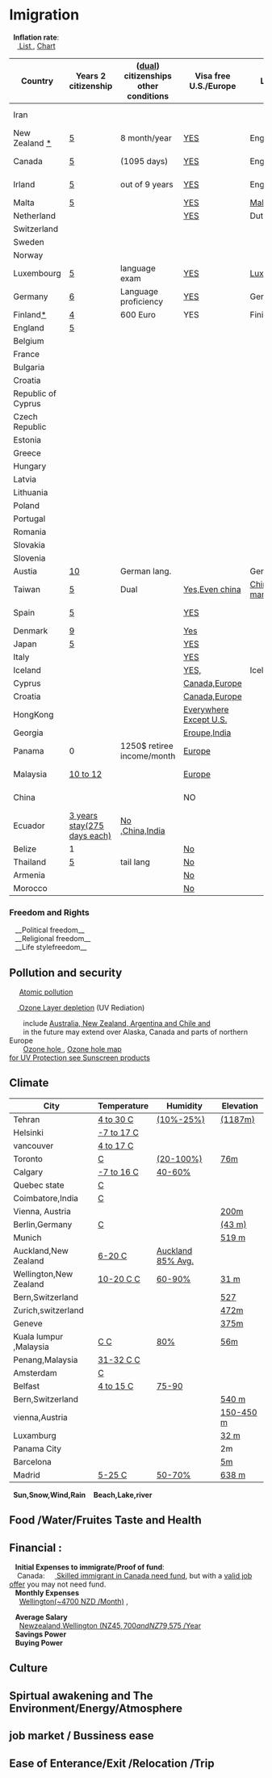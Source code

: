 <h1>Imigration </h1>

&nbsp;&nbsp;__Inflation rate__:<br>
&nbsp;&nbsp;&nbsp;&nbsp;<a href="https://www.google.com/search?q=countries+inflation+rate&ie=utf-8&oe=utf-8&client=firefox-b-ab">
List	</a>   , <a href="https://tradingeconomics.com/country-list/inflation-rate">Chart</a> <br>

|Country|Years 2 citizenship|(<a href="https://www.google.com/search?num=100&ei=9rJlW429KIvNjgTr16qYCA&q=dual++citizenship&oq=dual++citizenship">dual</a>) citizenships other conditions| Visa free U.S./Europe   |  Language |Currency/US$|GDP|Exports|
|-------|---------|-------------|---------------------|-----------|----|-----|-----|
|Iran  |||||<a href="https://www.xe.com/currencycharts/?from=IRR&to=USD&view=10Y">Rial</a>(0.00001)|<a href="https://tradingeconomics.com/iran/gdp">400 billion$</a>|Oil|
|New Zealand  <a href="https://www.immigration.govt.nz/new-zealand-visas/options/live-permanently">* </a> | <a href="https://www.govt.nz/browse/nz-passports-and-citizenship/nz-citizenship/requirements-for-nz-citizenship/presence-requirements/">5 </a>|8 month/year|<a href="https://en.wikipedia.org/wiki/Visa_requirements_for_New_Zealand_citizens">YES</a>|English|<a href="https://www.xe.com/currencycharts/?from=NZD&to=USD&view=1D">NZ Dollar</a>(0.67)|<a href="https://www.google.com/search?num=100&ei=gullW_34OMnD6QS2xa74CA&q=new+zealand+gdp&oq=New++gdp">$185 B</a>|<a href="https://globaledge.msu.edu/countries/new-zealand/tradestats">Diary,Food,wood</a>|
|Canada |<a href="https://www.canada.ca/en/immigration-refugees-citizenship/services/canadian-citizenship/become-canadian-citizen/eligibility.html">5</a>|(1095 days)|<a href="https://en.wikipedia.org/wiki/Visa_requirements_for_Canadian_citizens">YES</a>|English,french|<a href="https://xe.com/currencycharts/?from=CAD&to=USD&view=5Y">CA Dollar</a>(0.75)|  <a href="https://www.google.com/search?q=canada+gdp&oq=canada+gdp">$1.53 trillion</a>| Enery,wood,Mineral|
|Irland |<a href="http://www.citizensinformation.ie/en/moving_country/irish_citizenship/becoming_an_irish_citizen_through_naturalisation.html">5</a>|out of 9 years</a>|<a href="https://en.wikipedia.org/wiki/Visa_requirements_for_Irish_citizens">YES</a>|English|<a href="https://www.xe.com/currencycharts/?from=IEP&to=USD&view=10Y">Irish pound</a>(1.5)||
|Malta|<a href="https://integration.gov.mt/en/ResidenceAndVisas/Pages/Citizenship.aspx">5</a>||<a href="https://en.wikipedia.org/wiki/Visa_requirements_for_Maltese_citizens">YES</a>|<a href="https://en.wikipedia.org/wiki/Languages_of_Malta">Maltese,English</a>|Euro|
|Netherland|||<a href="https://en.wikipedia.org/wiki/Visa_requirements_for_Dutch_citizens">YES</a>|Dutch,English||
|Switzerland|||||
|Sweden|||||
|Norway|||||
|Luxembourg |<a href="https://en.wikipedia.org/wiki/Luxembourgish_nationality_law">5</a> |language exam |<a href="https://en.wikipedia.org/wiki/Visa_requirements_for_Luxembourgish_citizens">YES</a>|<a href="https://en.wikipedia.org/wiki/Languages_of_Luxembourg">Luxembourgish</a>|<a href="https://www.xe.com/currencycharts/?from=LUF&to=USD&view=5Y">LUF</a>(0.28)||
|Germany | <a href="http://www.germany-visa.org/german-citizenship/">6</a> |Language proficiency|<a href="https://en.wikipedia.org/wiki/Visa_requirements_for_German_citizens">YES</a>|German|<a href="https://www.xe.com/currencycharts/?from=DEM&to=USD&view=5Y">DE Mark</a>(0.6)||
|Finland<a href="https://en.wikipedia.org/wiki/Visa_requirements_for_Finnish_citizens">*</a>|<a href="https://migri.fi/en/permanent-residence-permit">4 </a>|600 Euro|YES|Finish,Swedish|<a href="https://www.xe.com/currencycharts/?from=FIM&to=USD&view=5Y">FI Marka</a>(0.2)||
|England |<a href="https://iasservices.org.uk/indefinite-leave-to-remain/apply-for-indefinite-leave-to-remain/">5</a> ||||
Belgium|||||
France|||||
Bulgaria|||||
Croatia|||||
Republic of Cyprus|||||
Czech Republic|||||
Estonia|||||
Greece|||||
Hungary|||||
Latvia|||||
Lithuania|||||
Poland|||||
Portugal|||||
Romania|||||
Slovakia|||||
Slovenia|||||
|Austia|<a href="https://www.migration.gv.at/en/living-and-working-in-austria/integration-and-citizenship/citizenship/">10</a>|German lang.||German,English||
|Taiwan|<a href="https://en.wikipedia.org/wiki/Nationality_law_of_Taiwan">5 </a>|Dual|<a href="https://en.wikipedia.org/wiki/Visa_requirements_for_Taiwanese_citizens">Yes,Even china</a>|<a href="https://en.wikipedia.org/wiki/Languages_of_Taiwan">Chines manderin</a>||
|Spain |<a href="https://www.expatica.com/new/es/moving/citizenship/spain-citizenship-107634/">5</a>||<a href="https://en.wikipedia.org/wiki/Visa_requirements_for_Spanish_citizens">YES</a>||<a href="https://www.xe.com/currencycharts/?from=ESP&to=USD&view=10Y">ES Peseta</a>(0.007)||
|Denmark|<a href="https://www.justlanded.com/english/Denmark/Denmark-Guide/Visas-Permits/Citizenship">9 </a>||<a href="https://en.wikipedia.org/wiki/Visa_requirements_for_Danish_citizens">Yes</a>|||
|Japan |<a href="https://www.wikihow.com/Become-a-Japanese-Citizen">5</a>||<a href="https://en.wikipedia.org/wiki/Visa_requirements_for_Japanese_citizens">YES</a>|||
|Italy|||<a href="https://en.wikipedia.org/wiki/Visa_requirements_for_Italian_citizens">YES</a>|||
|Iceland|||<a href="https://en.wikipedia.org/wiki/Visa_requirements_for_Icelandic_citizens">YES,</a>|Icelandic||
|Cyprus|||<a href="https://en.wikipedia.org/wiki/Visa_requirements_for_Cypriot_citizens">Canada,Europe|||
|Croatia|||<a href="https://en.wikipedia.org/wiki/Visa_requirements_for_Croatian_citizens">Canada,Europe</a>|||
|HongKong|||<a href="https://en.wikipedia.org/wiki/Visa_requirements_for_Chinese_citizens_of_Hong_Kong">Everywhere Except U.S.</a>|||
|Georgia|||<a href="https://en.wikipedia.org/wiki/Visa_requirements_for_Georgian_citizens">Eroupe,India</a>|||
|Panama |0|1250$ retiree income/month|<a href="https://en.wikipedia.org/wiki/Visa_requirements_for_Panamanian_citizens">Europe</a>||US$| $44 B|<a href="https://en.wikipedia.org/wiki/Economy_of_Panama">Antibitics,Fuel</a>|
|Malaysia |<a href="https://www.justlanded.com/english/Malaysia/Malaysia-Guide/Visas-Permits/Malaysian-citizenship">10 to 12</a>||<a href="https://en.wikipedia.org/wiki/Visa_requirements_for_Malaysian_citizens">Europe</a>||<a href="https://www.xe.com/currencycharts/?from=MYR&to=USD&view=10Y">MY Ringit</a>(0.25)||
|China |||NO||<a href="https://www.xe.com/currencycharts/?from=USD&to=CNY&view=10Y">CN Yuan</a>(0.13)||
|Ecuador|<a href="https://translate.googleusercontent.com/translate_c?depth=1&rurl=translate.google.com&sl=auto&sp=nmt4&tl=en&u=https://www.cancilleria.gob.ec/obtencion-de-nacionalidad-ecuatoriana-mediante-carta-de-naturalizacion/&xid=17259,15700021,15700124,15700149,15700168,15700186,15700191,15700201,15700208&usg=ALkJrhguEYp7mmJGyyd-aHZgqXoilruutw">3 years stay(275 days each)</a>|<a href="https://en.wikipedia.org/wiki/Visa_requirements_for_Ecuadorian_citizens">No ,China,India</a>||||
|Belize  |1||<a href="https://en.wikipedia.org/wiki/Visa_requirements_for_Belizean_citizens">No</a>||<a href="https://www.xe.com/currencycharts/?from=BZD&to=USD&view=5Y">Belize $</a>(0.5)||
|Thailand |<a href="https://www.justlanded.com/english/Thailand/Thailand-Guide/Visas-Permits/Thai-Citizenship">5</a>|  tail lang|<a href="https://en.wikipedia.org/wiki/Visa_requirements_for_Thai_citizens">No</a>|||
|Armenia|||<a href="https://en.wikipedia.org/wiki/Visa_requirements_for_Armenian_citizens">No</a>|||
|Morocco|||<a href="https://en.wikipedia.org/wiki/Visa_requirements_for_Moroccan_citizens">No</a>|||
	
 <h3>Freedom and Rights</h2> 
  &nbsp;&nbsp; __Political freedom__
 <br>
  &nbsp;&nbsp; __Religional freedom__
 <br>
 &nbsp;&nbsp; __Life stylefreedom__
 <br>

<h2> Pollution and security</h2>

  &nbsp;&nbsp;&nbsp;&nbsp;  <a href="https://www.mpg.de/11583624/original-1508156177.jpg?t=eyJ3aWR0aCI6MTQwMCwib2JqX2lkIjoxMTU4MzYyNH0=--89a145434832f20e7ee237570e87985767547d5d"> Atomic pollution</a>
  <br>
  
  &nbsp;&nbsp;&nbsp;&nbsp;<a href="https://www.google.com/search?num=100&ei=uz1jW_OnC8iSsAH0ta7AAw&q=ozone+layer+depletion+affected+areas&oq=ozone+layer+depletion+affected+areas">
	Ozone Layer depletion</a> (UV Rediation) <br>
	
 &nbsp;&nbsp;&nbsp;&nbsp;&nbsp;&nbsp; include
 <a href="http://www.wmo.int/pages/prog/arep/WMOAntarcticOzoneBulletins2016.html">Australia, New Zealand, Argentina and Chile and </a><br>
 &nbsp;&nbsp;&nbsp;&nbsp;&nbsp;&nbsp; in the future may extend over Alaska, Canada and parts of northern Europe
  <br>
 &nbsp;&nbsp;&nbsp;&nbsp;&nbsp;&nbsp; <a href="http://archive.stats.govt.nz/browse_for_stats/environment/environmental-reporting-series/environmental-indicators/Home/Atmosphere-and-climate/ozone-hole.aspx">Ozone hole </a>,
 <a href="https://www.google.com/search?biw=1366&bih=645&tbs=qdr%3Ay&tbm=isch&sa=1&ei=EUNjW4vxEYWVsAGzuJPoDw&q=Ozone+hole+map+&oq=Ozone+hole+map+">Ozone hole map</a>
<br>
<a href="https://www.google.com/search?q=broad-spectrum+sunscreens&oq=broad-spectrum+sunscreens&aqs=chrome..69i57j0l5.436j0j7&sourceid=chrome&ie=UTF-8"> for UV Protection see Sunscreen products</a>
<br>

 <h2>	Climate	    </h2>

|City |Temperature| Humidity | Elevation |
|-----|-----------|----------|-----------|
| Tehran   | <a href="https://www.google.com/search?num=100&ei=xMJiW9OpM4Lt6ASs-o2wAw&q=+temperature+graph+tehran&oq=+temperature+graph+tehran">4 to 30 C</a>           |    <a href="https://www.weatheronline.co.uk/weather/maps/city?WMO=40754&CONT=asie&LAND=IR&ART=RLF&LEVEL=150"> (10%-25%) </a>       |  <a href="http://dateandtime.info/citycoordinates.php?id=112931">(1187m)</a>         |
| Helsinki |<a href="https://www.holiday-weather.com/helsinki/averages/"> -7 to 17 C</a> | | |
| vancouver |<a href="https://www.holiday-weather.com/vancouver/averages/"> 4 to 17 C</a> | | |
| Toronto |<a href="https://www.google.com/search?num=100&ei=fsNiW63pO8rX6ASMzqLYAw&q=temperature+graph+toronto&oq=temperature+graph+toronto">  C</a> | <a href="https://toronto.weatherstats.ca/charts/relative_humidity-hourly.html">(20-100%) </a> |  <a href="https://www.toronto.ca/311/knowledgebase/kb/docs/articles/information-and-technology/solutions-development/geospatial-competency-centre/torontos-elevationaltitude-above-sea-level.html">76m<a>|
| Calgary |<a href="https://www.holiday-weather.com/calgary/averages/">-7 to 16 C</a> | <a href="https://calgary.weatherstats.ca/charts/relative_humidity-hourly.html">40-60% </a>| |
| Quebec state |<a href="ttps://en.climate-data.org/region/62/#example0"> C</a> | | |
| Coimbatore,India |<a href="https://en.climate-data.org/location/2788/"> C</a> | | |
| Vienna, Austria |||<a href="http://www.vienna.climatemps.com/map.php">200m</a>|
| Berlin,Germany |<a href="https://www.holiday-weather.com/berlin/averages/"> C</a> | |<a href="http://dateandtime.info/citycoordinates.php?id=2950159">(43 m)</a>  |
| Munich ||| <a href="http://dateandtime.info/citycoordinates.php?id=2867714">519 m </a> |
| Auckland,New Zealand |<a href="https://en.climate-data.org/location/3605/">6-20 C</a> |  <a href="https://www.weatheronline.co.nz/weather/maps/city?WMO=93110&CONT=nznz&LAND=NZ8&ART=RLF&LEVEL=150">Auckland 85% Avg.</a>| |
| Wellington,New Zealand |<a href="https://en.climate-data.org/location/2/">10-20 C C</a> |  <a href="https://www.weatheronline.co.nz/weather/maps/city?WMO=93439&CONT=nznz&LAND=NZ7&ART=RLF&LEVEL=150">60-90%</a>|<a href="http://dateandtime.info/citycoordinates.php?id=2179537">31 m </a> |
|Bern,Switzerland|||<a href="http://www.floodmap.net/Elevation/ElevationMap/?gi=2661552">527</a>
|Zurich,switzerland |||<a href="http://www.floodmap.net/Elevation/ElevationMap/?gi=2657896">472m</a>|
|Geneve|||<a href="http://www.floodmap.net/Elevation/ElevationMap/?gi=2660646">375m</a>	
| Kuala lumpur ,Malaysia  |<a href="https://www.holiday-weather.com/kuala_lumpur/averages"> C C</a> |  <a href="https://weather-and-climate.com/average-monthly-Rainfall-Temperature-Sunshine,Kuala-Lumpur,Malaysia">80%</a>|   <a href="http://dateandtime.info/citycoordinates.php?id=1735161">56m </a>|
|Penang,Malaysia  |<a href="https://weather-and-climate.com/average-monthly-Rainfall-Temperature-Sunshine,Penang,Malaysia">31-32 C C</a> | | |
| Amsterdam |<a href="https://en.climate-data.org/location/3330/"> C</a> | | |
| Belfast |<a href="https://en.climate-data.org/location/6014/">4 to 15 C</a> | <a href="https://weather-and-climate.com/average-monthly-Humidity-perc,belfast-gb,United-Kingdom">75-90</a> | |
|Bern,Switzerland |||<a href="https://en.wikipedia.org/wiki/List_of_European_cities_by_elevation">540 m</a>|
|vienna,Austria||| <a href="https://en.wikipedia.org/wiki/Vienna">150-450 m</a>|
|Luxamburg|||<a href="https://www.graphicmaps.com/luxembourg">32 m</a>|
|Panama City|||2m|
|Barcelona |||<a href="http://www.barcelona.climatemps.com/map.php">5m</a>|
|Madrid |<a href="https://www.holiday-weather.com/madrid/averages/"> 5-25 C </a>|<a href="https://weather-and-climate.com/average-monthly-Humidity-perc,Madrid,Spain">50-70%</a>|<a href="http://www.floodmap.net/Elevation/ElevationMap/?gi=3117735">638 m</a>
	
 &nbsp;&nbsp;__Sun,Snow,Wind,Rain__ 
 &nbsp;&nbsp; __Beach,Lake,river__ <br>
 <h2> Food /Water/Fruites Taste and Health</h2>
 <h2>Financial :</h2>
 

&nbsp;&nbsp; __Initial Expenses to immigrate/Proof of fund__:<br>
&nbsp;&nbsp;&nbsp;&nbsp;Canada:
&nbsp;&nbsp;&nbsp;&nbsp;<a href="https://www.canada.ca/en/immigration-refugees-citizenship/services/immigrate-canada/express-entry/documents/proof-funds.html"> Skilled immigrant in Canada need fund</a>, but with a <a href="http://www.cic.gc.ca/english/helpcentre/answer.asp?qnum=695&top=29&_ga=2.119675712.957029425.1533227914-289267728.1533227914"> valid job offer</a>
you may not need fund.
<br> 
&nbsp;&nbsp; __Monthly Expenses__ <br>
&nbsp;&nbsp;&nbsp;&nbsp; <a href="https://www.expatistan.com/cost-of-living/wellington">Wellington(~4700 NZD /Month)</a> ,
<br>

&nbsp;&nbsp; __Average Salary__  <br>
&nbsp;&nbsp;&nbsp;&nbsp; <a href="https://www.payscale.com/research/NZ/Location=Wellington/Salary">Newzealand,Wellington (NZ$45,700 and NZ$79,575 /Year</a>
 <br>
&nbsp;&nbsp; __Savings Power__ <br>
&nbsp;&nbsp; __Buying Power__ <br>


<h2> Culture </h2>
<h2> Spirtual awakening and The Environment/Energy/Atmosphere </h2>
<h2> job market / Bussiness ease </h2>
<h2> Ease of Enterance/Exit /Relocation /Trip </h2>

